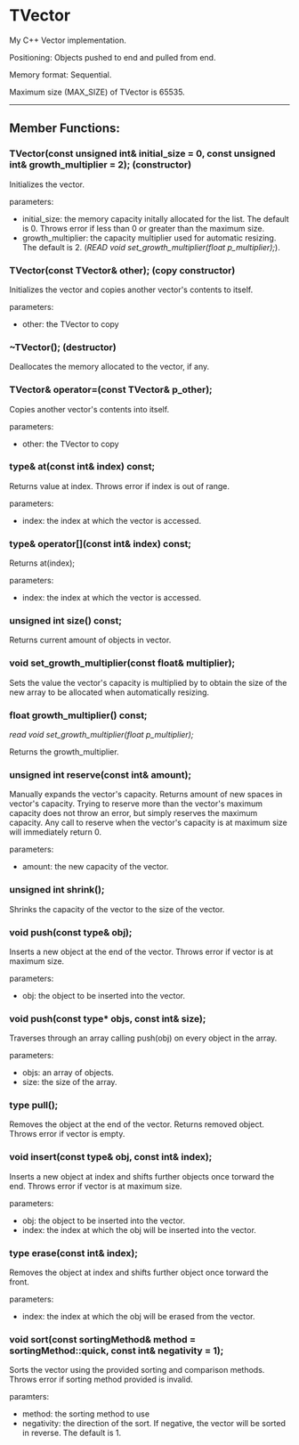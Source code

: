 # TVector

My C++ Vector implementation.

Positioning: Objects pushed to end and pulled from end.

Memory format: Sequential.

Maximum size (MAX_SIZE) of TVector is 65535.

---

## Member Functions:
### TVector(const unsigned int& initial_size = 0, const unsigned int& growth_multiplier = 2); (constructor)

Initializes the vector.

parameters:
- initial_size: the memory capacity initally allocated for the list. The default is 0. Throws error if less than 0 or greater than the maximum size.
- growth_multiplier: the capacity multiplier used for automatic resizing. The default is 2. (*READ void set_growth_multiplier(float p_multiplier);*).

### TVector(const TVector& other); (copy constructor)

Initializes the vector and copies another vector's contents to itself.

parameters:
- other: the TVector to copy

### ~TVector(); (destructor)

Deallocates the memory allocated to the vector, if any.

### TVector& operator=(const TVector& p_other);

Copies another vector's contents into itself.

parameters:
- other: the TVector to copy

### type& at(const int& index) const;

Returns value at index. Throws error if index is out of range.

parameters:
- index: the index at which the vector is accessed.

### type& operator[](const int& index) const;

Returns at(index);

parameters:
- index: the index at which the vector is accessed.

### unsigned int size() const;

Returns current amount of objects in vector.

### void set_growth_multiplier(const float& multiplier);

Sets the value the vector's capacity is multiplied by to obtain the size of the new array to be allocated when automatically resizing.

### float growth_multiplier() const;

*read void set_growth_multiplier(float p_multiplier);*

Returns the growth_multiplier.

### unsigned int reserve(const int& amount);

Manually expands the vector's capacity. Returns amount of new spaces in vector's capacity. Trying to reserve more than the vector's maximum capacity does not throw an error, but simply reserves the maximum capacity. Any call to reserve when the vector's capacity is at maximum size will immediately return 0.

parameters:
- amount: the new capacity of the vector.

### unsigned int shrink();

Shrinks the capacity of the vector to the size of the vector.

### void push(const type& obj);

Inserts a new object at the end of the vector. Throws error if vector is at maximum size.

parameters:
- obj: the object to be inserted into the vector.

### void push(const type* objs, const int& size);

Traverses through an array calling push(obj) on every object in the array.

parameters:
- objs: an array of objects.
- size: the size of the array.

### type pull();

Removes the object at the end of the vector. Returns removed object. Throws error if vector is empty.

### void insert(const type& obj, const int& index);

Inserts a new object at index and shifts further objects once torward the end. Throws error if vector is at maximum size.

parameters:
- obj: the object to be inserted into the vector.
- index: the index at which the obj will be inserted into the vector.

### type erase(const int& index);

Removes the object at index and shifts further object once torward the front.

parameters:
- index: the index at which the obj will be erased from the vector.

### void sort(const sortingMethod& method = sortingMethod::quick, const int& negativity = 1);

Sorts the vector using the provided sorting and comparison methods. Throws error if sorting method provided is invalid.

paramters:
- method: the sorting method to use
- negativity: the direction of the sort. If negative, the vector will be sorted in reverse. The default is 1.

